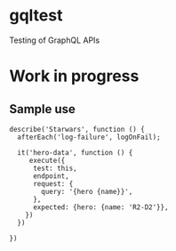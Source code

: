 # gqltest

Testing of GraphQL APIs

# Work in progress

## Sample use

```
describe('Starwars', function () {
  afterEach('log-failure', logOnFail);

  it('hero-data', function () {
     execute({
      test: this,
      endpoint,
      request: {
        query: '{hero {name}}',
      },
      expected: {hero: {name: 'R2-D2'}},
    })
  })

})
```
